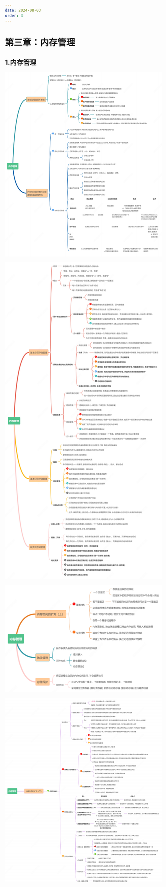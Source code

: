 ```yaml
---
date: 2024-08-03
order: 3
---
```


# 第三章：内存管理

## 1.内存管理

![](./assets/3.内存管理/1.内存管理.png)

![](./assets/3.内存管理/2.内存管理.png)

![](./assets/3.内存管理/3.内存管理.png)

![](./assets/3.内存管理/4.内存管理.png)


